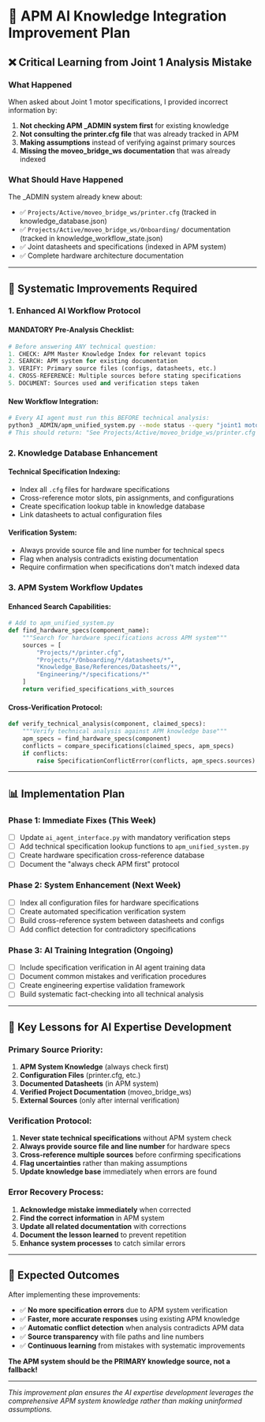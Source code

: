 # 🎯 APM AI Knowledge Integration Improvement Plan

## ❌ **Critical Learning from Joint 1 Analysis Mistake**

### **What Happened**
When asked about Joint 1 motor specifications, I provided incorrect information by:
1. **Not checking APM _ADMIN system first** for existing knowledge
2. **Not consulting the printer.cfg file** that was already tracked in APM
3. **Making assumptions** instead of verifying against primary sources
4. **Missing the moveo_bridge_ws documentation** that was already indexed

### **What Should Have Happened**
The _ADMIN system already knew about:
- ✅ `Projects/Active/moveo_bridge_ws/printer.cfg` (tracked in knowledge_database.json)  
- ✅ `Projects/Active/moveo_bridge_ws/Onboarding/` documentation (tracked in knowledge_workflow_state.json)
- ✅ Joint datasheets and specifications (indexed in APM system)
- ✅ Complete hardware architecture documentation

---

## 🔧 **Systematic Improvements Required**

### **1. Enhanced AI Workflow Protocol**

#### **MANDATORY Pre-Analysis Checklist**:
```python
# Before answering ANY technical question:
1. CHECK: APM Master Knowledge Index for relevant topics
2. SEARCH: APM system for existing documentation  
3. VERIFY: Primary source files (configs, datasheets, etc.)
4. CROSS-REFERENCE: Multiple sources before stating specifications
5. DOCUMENT: Sources used and verification steps taken
```

#### **New Workflow Integration**:
```bash
# Every AI agent must run this BEFORE technical analysis:
python3 _ADMIN/apm_unified_system.py --mode status --query "joint1 motor specifications"
# This should return: "See Projects/Active/moveo_bridge_ws/printer.cfg line XX"
```

### **2. Knowledge Database Enhancement**

#### **Technical Specification Indexing**:
- Index all `.cfg` files for hardware specifications
- Cross-reference motor slots, pin assignments, and configurations
- Create specification lookup table in knowledge database
- Link datasheets to actual configuration files

#### **Verification System**:
- Always provide source file and line number for technical specs
- Flag when analysis contradicts existing documentation
- Require confirmation when specifications don't match indexed data

### **3. APM System Workflow Updates**

#### **Enhanced Search Capabilities**:
```python
# Add to apm_unified_system.py
def find_hardware_specs(component_name):
    """Search for hardware specifications across APM system"""
    sources = [
        "Projects/*/printer.cfg",
        "Projects/*/Onboarding/*/datasheets/*", 
        "Knowledge_Base/References/Datasheets/*",
        "Engineering/*/specifications/*"
    ]
    return verified_specifications_with_sources
```

#### **Cross-Verification Protocol**:
```python
def verify_technical_analysis(component, claimed_specs):
    """Verify technical analysis against APM knowledge base"""
    apm_specs = find_hardware_specs(component)
    conflicts = compare_specifications(claimed_specs, apm_specs)
    if conflicts:
        raise SpecificationConflictError(conflicts, apm_specs.sources)
```

---

## 📊 **Implementation Plan**

### **Phase 1: Immediate Fixes (This Week)**
- [ ] Update `ai_agent_interface.py` with mandatory verification steps
- [ ] Add technical specification lookup functions to `apm_unified_system.py`
- [ ] Create hardware specification cross-reference database
- [ ] Document the "always check APM first" protocol

### **Phase 2: System Enhancement (Next Week)**  
- [ ] Index all configuration files for hardware specifications
- [ ] Create automated specification verification system
- [ ] Build cross-reference system between datasheets and configs
- [ ] Add conflict detection for contradictory specifications

### **Phase 3: AI Training Integration (Ongoing)**
- [ ] Include specification verification in AI agent training data
- [ ] Document common mistakes and verification procedures
- [ ] Create engineering expertise validation framework
- [ ] Build systematic fact-checking into all technical analysis

---

## 🎯 **Key Lessons for AI Expertise Development**

### **Primary Source Priority**:
1. **APM System Knowledge** (always check first)
2. **Configuration Files** (printer.cfg, etc.)
3. **Documented Datasheets** (in APM system)
4. **Verified Project Documentation** (moveo_bridge_ws)
5. **External Sources** (only after internal verification)

### **Verification Protocol**:
1. **Never state technical specifications** without APM system check
2. **Always provide source file and line number** for hardware specs
3. **Cross-reference multiple sources** before confirming specifications
4. **Flag uncertainties** rather than making assumptions
5. **Update knowledge base** immediately when errors are found

### **Error Recovery Process**:
1. **Acknowledge mistake immediately** when corrected
2. **Find the correct information** in APM system  
3. **Update all related documentation** with corrections
4. **Document the lesson learned** to prevent repetition
5. **Enhance system processes** to catch similar errors

---

## 🚀 **Expected Outcomes**

After implementing these improvements:
- ✅ **No more specification errors** due to APM system verification
- ✅ **Faster, more accurate responses** using existing APM knowledge
- ✅ **Automatic conflict detection** when analysis contradicts APM data
- ✅ **Source transparency** with file paths and line numbers
- ✅ **Continuous learning** from mistakes with systematic improvements

**The APM system should be the PRIMARY knowledge source, not a fallback!**

---

*This improvement plan ensures the AI expertise development leverages the comprehensive APM system knowledge rather than making uninformed assumptions.*